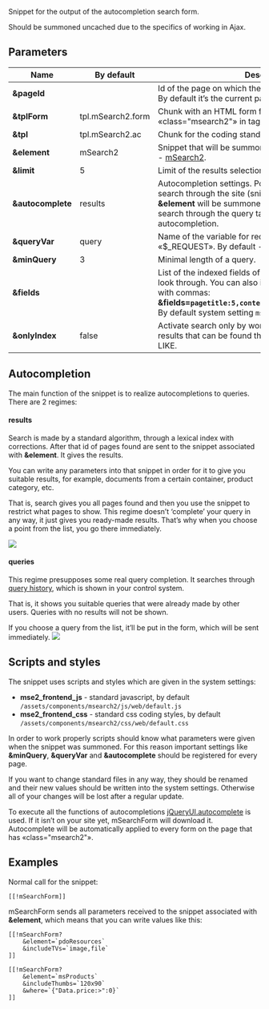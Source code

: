 
Snippet for the output of the autocompletion search form.


Should be summoned uncached due to the specifics of working in Ajax.


## Parameters

 Name			    | By default		    | Description
--------------------|-----------------------|--------------------------------------------------------
**&pageId**			|  						| Id of the page on which the search request will be sent. By default it’s the current page. 
**&tplForm**		| tpl.mSearch2.form		| Chunk with an HTML form for output, must contain «class="msearch2"» in tag «\<form\>».
**&tpl**			| tpl.mSearch2.ac		| Chunk for the coding standards of each result 
**&element**		| mSearch2				| Snippet that will be summoned for work output. Bu default - [mSearch2][1].
**&limit**			| 5						| Limit of the results selection 
**&autocomplete**	| results				| Autocompletion settings. Possible variants: «results» - search through the site (snippet associated with **&element** will be summoned for the output), «queries» - search through the query table, «0» - deactivate autocompletion.
**&queryVar**		| query					| Name of the variable for receiving search query from «$_REQUEST». By default - «query».
**&minQuery**		| 3						| Minimal length of a query. 
**&fields**			| 						| List of the indexed fields of the resource, with commas, to look through. You can also indicate each field’s weight, with commas: **&fields=`pagetitle:5,content:3,comment:1,tv_mytvname:2`**. By default system setting `mse2_index_fields`is used.
**&onlyIndex**		| false					| Activate search only by words’ index and deactivate extra results that can be found through simple search with LIKE.

## Autocompletion
The main function of the snippet is to realize autocompletions to queries. There are 2 regimes: 

#### results
Search is made by a standard algorithm, through a lexical index with corrections.
After that id of pages found are sent to the snippet associated with **&element**. It gives the results.

You can write any parameters into that snippet in order for it to give you suitable results, for example, documents from a certain container, product category, etc.

That is, search gives you all pages found and then you use the snippet to restrict what pages to show. This regime doesn’t ‘complete’ your query in any way, it just gives you ready-made results.
That’s why when you choose a point from the list, you go there immediately.

[![](https://file.modx.pro/files/0/2/d/02d12e8588b9920752fddecef35ba99cs.jpg)](https://file.modx.pro/files/0/2/d/02d12e8588b9920752fddecef35ba99c.png)

#### queries
This regime presupposes some real query completion. It searches through [query history][4], which is shown in your control system.

That is, it shows you suitable queries that were already made by other users. Queries with no results will not be shown.

If you choose a query from the list, it’ll be put in the form, which will be sent immediately.  [![](https://file.modx.pro/files/1/b/3/1b3240ec2c205bae779d771826bb789ds.jpg)](https://file.modx.pro/files/1/b/3/1b3240ec2c205bae779d771826bb789d.png)

## Scripts and styles
The snippet uses scripts and styles which are given in the system settings:

* **mse2_frontend_js** - standard javascript, by default `/assets/components/msearch2/js/web/default.js`
* **mse2_frontend_css** - standard css coding styles, by default `/assets/components/msearch2/css/web/default.css`

In order to work properly scripts should know what parameters were given when the snippet was summoned. For this reason important settings like **&minQuery**, **&queryVar** and **&autocomplete** should be registered for every page.

If you want to change standard files in any way, they should be renamed and their new values should be written into the system settings. Otherwise all of your changes will be lost after a regular update.

To execute all the functions of autocompletions [jQueryUI.autocomplete][3] is used. 
If it isn’t on your site yet, mSearchForm will download it.
Autocomplete will be automatically applied to every form on the page that has «class="msearch2"».

## Examples
Normal call for the snippet: 
```
[[!mSearchForm]]
```

mSearchForm sends all parameters received to the snippet associated with **&element**, which means that you can write values like this: 
```
[[!mSearchForm?
	&element=`pdoResources`
	&includeTVs=`image,file`
]]

[[!mSearchForm?
	&element=`msProducts`
	&includeThumbs=`120x90`
	&where=`{"Data.price:>":0}`
]]

```

[1]: /en/01_Components/03_mSearch2/01_Snippets/01_mSearch2.md
[2]: /en/01_Components/03_mSearch2/01_Snippets/02_mFilter2.md
[3]: http://jqueryui.com/autocomplete/
[4]: /en/01_Components/03_mSearch2/02_Management/03_Queries.md



